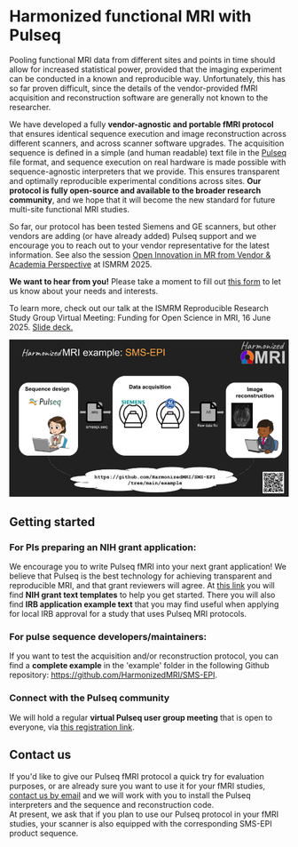 # Harmonized functional MRI with Pulseq

Pooling functional MRI data from different sites and points in time 
should allow for increased statistical power, 
provided that the imaging experiment can be conducted in a known and reproducible way. 
Unfortunately, this has so far proven difficult, 
since the details of the vendor-provided fMRI acquisition and reconstruction software 
are generally not known to the researcher.

We have developed a fully **vendor-agnostic and portable fMRI protocol**
that ensures identical sequence execution and image reconstruction across different scanners, 
and across scanner software upgrades. 
The acquisition sequence is defined in a simple (and human readable) text file in the 
[Pulseq](https://pulseq.github.io/)
file format, 
and sequence execution on real hardware is made possible with sequence-agnostic interpreters that we provide.
This ensures transparent and optimally reproducible experimental conditions across sites.
**Our protocol is fully open-source and available to the broader research community**,
and we hope that it will become the new standard for future multi-site functional MRI studies.

So far, our protocol has been tested Siemens and GE scanners, but other vendors are adding (or have already added)
Pulseq support and we encourage you to reach out to your vendor representative for the latest information.
See also the session 
[Open Innovation in MR from Vendor & Academia Perspective](https://submissions.mirasmart.com/ISMRM2025/Itinerary/ConferenceMatrixEventDetail.aspx?ses=MIS-01)
at ISMRM 2025.

**We want to hear from you!**
Please take a moment to fill out
[this form](https://docs.google.com/forms/d/e/1FAIpQLSeqZ1c43RXhGUqAE8bWypmY2fRfSjww0_xki_Qv89HJqhZ2qA/viewform)
to let us know about your needs and interests.

To learn more, check out our talk at the ISMRM Reproducible Research Study Group Virtual Meeting:
Funding for Open Science in MRI, 
16 June 2025.
[Slide deck.](https://docs.google.com/presentation/d/1wXAz0ms4QiGtGIa4HfnuZJABRX5qAtt1GV0blcvtPFQ/edit?usp=sharing)

![HarmonizedMRI](images/hmri.jpg)


## Getting started

### For PIs preparing an NIH grant application:
We encourage you to write Pulseq fMRI into your next grant application!
We believe that Pulseq is the best technology for achieving transparent and reproducible MRI, 
and that grant reviewers will agree.
At [this link](https://drive.google.com/drive/folders/1SaivtmjwFJ_OsU8SBrE1ub1DmhPF6p6W?usp=sharing)
you will find **NIH grant text templates** to help you get started.
There you will also find **IRB application example text** that you may find useful
when applying for local IRB approval for a study that uses Pulseq MRI protocols.

### For pulse sequence developers/maintainers:

If you want to test the acquisition and/or reconstruction protocol,
you can find a **complete example** in the 'example' folder in the following Github repository:
https://github.com/HarmonizedMRI/SMS-EPI.

### Connect with the Pulseq community

We will hold a regular **virtual Pulseq user group meeting** that is open to everyone, via
[this registration link](https://umich.zoom.us/meeting/register/DDHjJS_lTtS9ADGvekSKQw).



## Contact us

If you'd like to give our Pulseq fMRI protocol a quick try for evaluation purposes, 
or are already sure you want to use it for your fMRI studies, 
[contact us by email](mailto:jfnielse@umich.edu) and we will work with you
to install the Pulseq interpreters and the sequence and reconstruction code.  
At present, we ask that if you plan to use our Pulseq protocol in your fMRI studies, 
your scanner is also equipped with the corresponding SMS-EPI product sequence.

